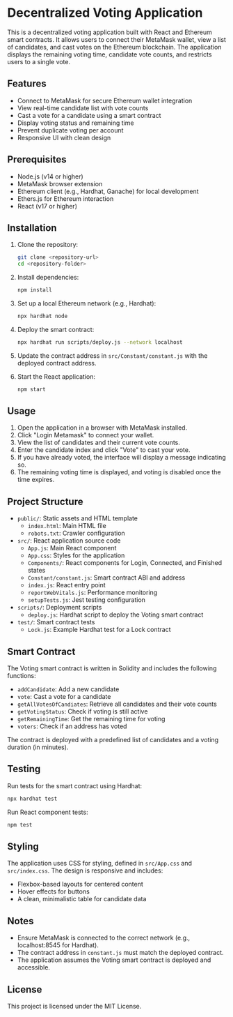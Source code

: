 # Decentralized Voting Application

This is a decentralized voting application built with React and Ethereum smart contracts. It allows users to connect their MetaMask wallet, view a list of candidates, and cast votes on the Ethereum blockchain. The application displays the remaining voting time, candidate vote counts, and restricts users to a single vote.

## Features
- Connect to MetaMask for secure Ethereum wallet integration
- View real-time candidate list with vote counts
- Cast a vote for a candidate using a smart contract
- Display voting status and remaining time
- Prevent duplicate voting per account
- Responsive UI with clean design

## Prerequisites
- Node.js (v14 or higher)
- MetaMask browser extension
- Ethereum client (e.g., Hardhat, Ganache) for local development
- Ethers.js for Ethereum interaction
- React (v17 or higher)

## Installation
1. Clone the repository:
   ```bash
   git clone <repository-url>
   cd <repository-folder>
   ```

2. Install dependencies:
   ```bash
   npm install
   ```

3. Set up a local Ethereum network (e.g., Hardhat):
   ```bash
   npx hardhat node
   ```

4. Deploy the smart contract:
   ```bash
   npx hardhat run scripts/deploy.js --network localhost
   ```

5. Update the contract address in `src/Constant/constant.js` with the deployed contract address.

6. Start the React application:
   ```bash
   npm start
   ```

## Usage
1. Open the application in a browser with MetaMask installed.
2. Click "Login Metamask" to connect your wallet.
3. View the list of candidates and their current vote counts.
4. Enter the candidate index and click "Vote" to cast your vote.
5. If you have already voted, the interface will display a message indicating so.
6. The remaining voting time is displayed, and voting is disabled once the time expires.

## Project Structure
- `public/`: Static assets and HTML template
  - `index.html`: Main HTML file
  - `robots.txt`: Crawler configuration
- `src/`: React application source code
  - `App.js`: Main React component
  - `App.css`: Styles for the application
  - `Components/`: React components for Login, Connected, and Finished states
  - `Constant/constant.js`: Smart contract ABI and address
  - `index.js`: React entry point
  - `reportWebVitals.js`: Performance monitoring
  - `setupTests.js`: Jest testing configuration
- `scripts/`: Deployment scripts
  - `deploy.js`: Hardhat script to deploy the Voting smart contract
- `test/`: Smart contract tests
  - `Lock.js`: Example Hardhat test for a Lock contract

## Smart Contract
The Voting smart contract is written in Solidity and includes the following functions:
- `addCandidate`: Add a new candidate
- `vote`: Cast a vote for a candidate
- `getAllVotesOfCandiates`: Retrieve all candidates and their vote counts
- `getVotingStatus`: Check if voting is still active
- `getRemainingTime`: Get the remaining time for voting
- `voters`: Check if an address has voted

The contract is deployed with a predefined list of candidates and a voting duration (in minutes).

## Testing
Run tests for the smart contract using Hardhat:
```bash
npx hardhat test
```

Run React component tests:
```bash
npm test
```

## Styling
The application uses CSS for styling, defined in `src/App.css` and `src/index.css`. The design is responsive and includes:
- Flexbox-based layouts for centered content
- Hover effects for buttons
- A clean, minimalistic table for candidate data

## Notes
- Ensure MetaMask is connected to the correct network (e.g., localhost:8545 for Hardhat).
- The contract address in `constant.js` must match the deployed contract.
- The application assumes the Voting smart contract is deployed and accessible.

## License
This project is licensed under the MIT License.